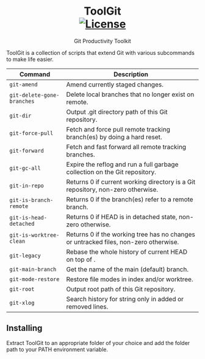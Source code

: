 <div align="center">

ToolGit  
[![License](https://img.shields.io/github/license/ahmetsait/toolgit)](UNLICENSE.txt)
===
Git Productivity Toolkit
</div>

ToolGit is a collection of scripts that extend Git with various subcommands to make life easier.

| Command                     | Description                                                                           |
| -------                     | -----------                                                                           |
| `git-amend`                 | Amend currently staged changes.                                                       |
| `git-delete-gone-branches`  | Delete local branches that no longer exist on remote.                                 |
| `git-dir`                   | Output .git directory path of this Git repository.                                    |
| `git-force-pull`            | Fetch and force pull remote tracking branch(es) by doing a hard reset.                |
| `git-forward`               | Fetch and fast forward all remote tracking branches.                                  |
| `git-gc-all`                | Expire the reflog and run a full garbage collection on the Git repository.            |
| `git-in-repo`               | Returns 0 if current working directory is a Git repository, non-zero otherwise.       |
| `git-is-branch-remote`      | Returns 0 if the branch(es) refer to a remote branch.                                 |
| `git-is-head-detached`      | Returns 0 if HEAD is in detached state, non-zero otherwise.                           |
| `git-is-worktree-clean`     | Returns 0 if the working tree has no changes or untracked files, non-zero otherwise.  |
| `git-legacy`                | Rebase the whole history of current HEAD on top of <revision>.                        |
| `git-main-branch`           | Get the name of the main (default) branch.                                            |
| `git-mode-restore`          | Restore file modes in index and/or worktree.                                          |
| `git-root`                  | Output root path of this Git repository.                                              |
| `git-xlog`                  | Search history for string only in added or removed lines.                             |

Installing
----------
Extract ToolGit to an appropriate folder of your choice and add the folder path to your PATH environment variable.
